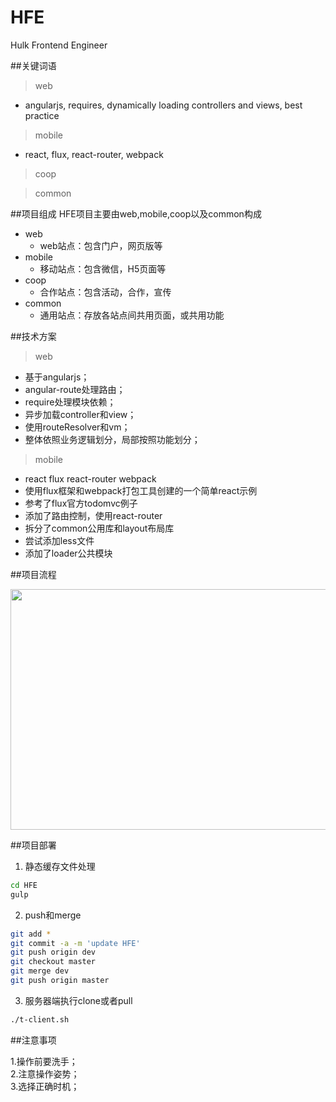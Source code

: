 # HFE
Hulk Frontend Engineer

##关键词语
> web
- angularjs, requires, dynamically loading controllers and views, best practice  

> mobile
- react, flux, react-router, webpack  

> coop  

> common

##项目组成
HFE项目主要由web,mobile,coop以及common构成
- web
	- web站点：包含门户，网页版等
- mobile 
	- 移动站点：包含微信，H5页面等
- coop 
	- 合作站点：包含活动，合作，宣传
- common 
	- 通用站点：存放各站点间共用页面，或共用功能


##技术方案
> web
- 基于angularjs；
- angular-route处理路由；
- require处理模块依赖；
- 异步加载controller和view；
- 使用routeResolver和vm；
- 整体依照业务逻辑划分，局部按照功能划分；  

> mobile
- react flux react-router webpack
- 使用flux框架和webpack打包工具创建的一个简单react示例
- 参考了flux官方todomvc例子
- 添加了路由控制，使用react-router
- 拆分了common公用库和layout布局库
- 尝试添加less文件
- 添加了loader公共模块
	
		
##项目流程
<p align="center">
  <a href="http://www.askgreenstone.com/">
    <img height="385" width="560" src="http://transfer.green-stone.cn/webDeploymentFlow.jpg">
  </a>
</p>

##项目部署
1. 静态缓存文件处理
```sh
cd HFE
gulp
```   
2. push和merge
```sh
git add *  
git commit -a -m 'update HFE'  
git push origin dev  
git checkout master
git merge dev
git push origin master
``` 
3. 服务器端执行clone或者pull
```sh
./t-client.sh
``` 

##注意事项
> 
1.操作前要洗手；  
2.注意操作姿势；  
3.选择正确时机；  






